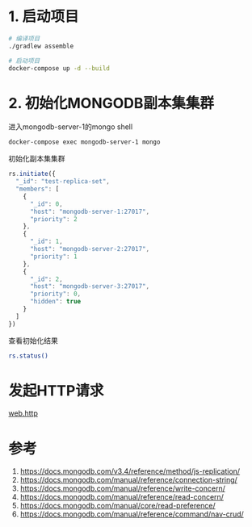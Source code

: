 
# 1. 启动项目

```bash
# 编译项目
./gradlew assemble

# 启动项目
docker-compose up -d --build
```

# 2. 初始化MONGODB副本集集群

进入mongodb-server-1的mongo shell
```bash
docker-compose exec mongodb-server-1 mongo
```

初始化副本集集群
```js
rs.initiate({
  "_id": "test-replica-set",
  "members": [
    {
      "_id": 0,
      "host": "mongodb-server-1:27017",
      "priority": 2
    },
    {
      "_id": 1,
      "host": "mongodb-server-2:27017",
      "priority": 1
    },
    {
      "_id": 2,
      "host": "mongodb-server-3:27017",
      "priority": 0,
      "hidden": true
    }
  ]
})
```

查看初始化结果
```bash
rs.status()
```

# 发起HTTP请求

[web.http](web.http)

# 参考

1. https://docs.mongodb.com/v3.4/reference/method/js-replication/
1. https://docs.mongodb.com/manual/reference/connection-string/
1. https://docs.mongodb.com/manual/reference/write-concern/
1. https://docs.mongodb.com/manual/reference/read-concern/
1. https://docs.mongodb.com/manual/core/read-preference/
1. https://docs.mongodb.com/manual/reference/command/nav-crud/